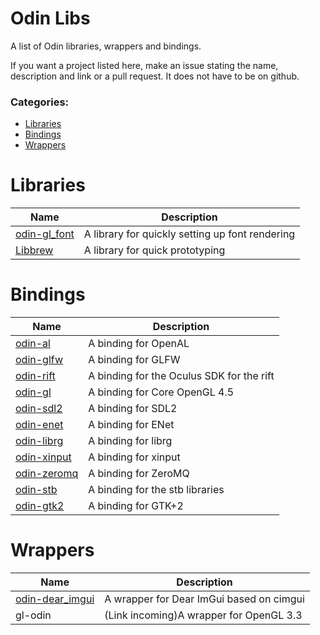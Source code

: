 # Odin Libs
A list of Odin libraries, wrappers and bindings.

If you want a project listed here, make an issue stating the name, description and link or a pull request.
It does not have to be on github.

### Categories:
  - [Libraries](#libraries)
  - [Bindings](#bindings)
  - [Wrappers](#wrappers)

# Libraries
| Name                                                    | Description                              
|---------------------------------------------------------|---------------------
| [odin-gl_font](https://github.com/vassvik/odin-gl_font) | A library for quickly setting up font rendering
| [Libbrew](https://github.com/ThisDrunkDane/libbrew)     | A library for quick prototyping
# Bindings
| Name                                              | Description                              
|---------------------------------------------------|---------------------
| [odin-al](https://github.com/thebirk/odin-al)     | A binding for OpenAL
| [odin-glfw](https://github.com/vassvik/odin-glfw) | A binding for GLFW   
| [odin-rift](https://github.com/vassvik/odin-rift) | A binding for the Oculus SDK for the rift
| [odin-gl](https://github.com/vassvik/odin-gl)     | A binding for Core OpenGL 4.5
| [odin-sdl2](https://github.com/shuaDev/odin-sdl2) | A binding for SDL2 
| [odin-enet](https://github.com/zpl-c/odin-enet)   | A binding for ENet
| [odin-librg](https://github.com/librg/librg-odin) | A binding for librg
| [odin-xinput](https://github.com/ThisDrunkDane/odin-xinput) | A binding for xinput
| [odin-zeromq](https://github.com/zaklaus/odin-zeromq)       | A binding for ZeroMQ
| [odin-stb](https://github.com/vassvik/odin-stb)   | A binding for the stb libraries
| [odin-gtk2](https://github.com/ReneHSZ/odin-gtk2) | A binding for GTK+2
# Wrappers 
| Name      | Description                              
|-----------|---------------------
| [odin-dear_imgui](https://github.com/ThisDrunkDane/odin-dear_imgui) | A wrapper for Dear ImGui based on cimgui 
| gl-odin   | (Link incoming)A wrapper for OpenGL 3.3
